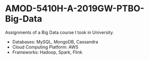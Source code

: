 # AMOD-5410H-A-2019GW-PTBO-Big-Data

Assignments of a Big Data course I took in University. 

- Databases: MySQL, MongoDB, Cassandra
- Cloud Computing Platform: AWS
- Frameworks: Hadoop, Spark, Flink
